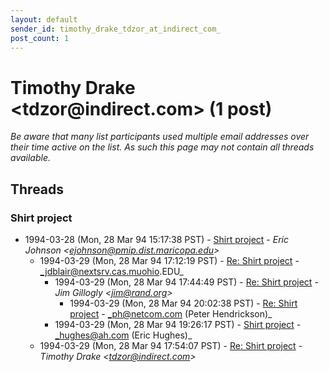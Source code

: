 ```yaml
---
layout: default
sender_id: timothy_drake_tdzor_at_indirect_com_
post_count: 1
---
```


# Timothy Drake <tdzor<span>@</span>indirect.com> (1 post)

_Be aware that many list participants used multiple email addresses over their time active on the list. As such this page may not contain all threads available._

## Threads

### Shirt project
+ 1994-03-28 (Mon, 28 Mar 94 15:17:38 PST) - [Shirt project](/archive/1994/03/21b27db16c8aa888abd057b07782f59f58bbf4773a86b80271ab1ffd207e4e62) - _Eric Johnson \<ejohnson@pmip.dist.maricopa.edu\>_
  + 1994-03-29 (Mon, 28 Mar 94 17:12:19 PST) - [Re: Shirt project](/archive/1994/03/af21caa610e455d21c975bdc0bc6847aee3f79508f828746d16ac13b0eee32ee) - _jdblair@nextsrv.cas.muohio.EDU_
    + 1994-03-29 (Mon, 28 Mar 94 17:44:49 PST) - [Re: Shirt project](/archive/1994/03/965c5c817e546b77addd4f07e764ce5f7278c3c378d63221ac5188bed1221414) - _Jim Gillogly \<jim@rand.org\>_
      + 1994-03-29 (Mon, 28 Mar 94 20:02:38 PST) - [Re: Shirt project](/archive/1994/03/af61d1f07f464ac618c3aca5c3609f3f88835f28d9c1dbabb8b4c9b1cd251f7c) - _ph@netcom.com (Peter Hendrickson)_
    + 1994-03-29 (Mon, 28 Mar 94 19:26:17 PST) - [Shirt project](/archive/1994/03/910ae30aad76c6f56d01d8618aa5aaac7b9423143dcf8dfc7816fc9a789c9c30) - _hughes@ah.com (Eric Hughes)_
  + 1994-03-29 (Mon, 28 Mar 94 17:54:07 PST) - [Re: Shirt project](/archive/1994/03/80d7322c80496d28078906bdca0cb3769332b52600a7c8318233e3f85def6090) - _Timothy Drake \<tdzor@indirect.com\>_

